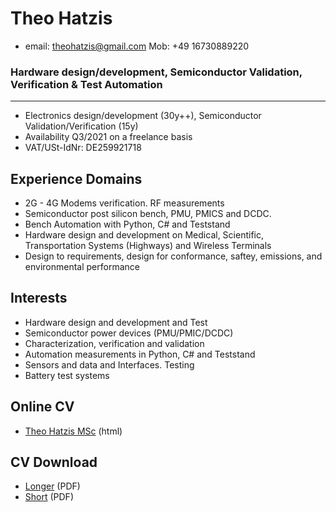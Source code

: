 # Theo Hatzis 

* email: theohatzis@gmail.com		Mob: +49 16730889220


### Hardware design/development, Semiconductor Validation, Verification & Test Automation
----------------------------------------
* Electronics design/development (30y++), Semiconductor Validation/Verification (15y)
* Availability Q3/2021 on a freelance basis 
* VAT/USt-IdNr: DE259921718

## Experience Domains
* 2G - 4G Modems verification. RF measurements 
* Semiconductor post silicon bench, PMU, PMICS and DCDC. 
* Bench Automation with Python, C# and Teststand 
* Hardware design and development on Medical, Scientific, Transportation Systems (Highways) and Wireless Terminals
* Design to requirements, design for conformance, saftey, emissions, and environmental performance 

## Interests

* Hardware design and development and Test
* Semiconductor power devices (PMU/PMIC/DCDC) 
* Characterization, verification and validation
* Automation measurements in Python, C# and Teststand
* Sensors and data and Interfaces. Testing  
* Battery test systems 


## Online  CV

* [Theo Hatzis MSc](docs/Theo_Hatzis_3.html) (html)

## CV Download

* [Longer](docs\Theo_Hatzis_2.pdf) (PDF) 
* [Short](docs\Theo_Hatzis_3.pdf) (PDF) 

